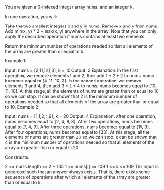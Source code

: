 You are given a 0-indexed integer array nums, and an integer k.

In one operation, you will:

Take the two smallest integers x and y in nums.
Remove x and y from nums.
Add min(x, y) * 2 + max(x, y) anywhere in the array.
Note that you can only apply the described operation if nums contains at least two elements.

Return the minimum number of operations needed so that all elements of the array are greater than or equal to k.

 

Example 1:

Input: nums = [2,11,10,1,3], k = 10
Output: 2
Explanation: In the first operation, we remove elements 1 and 2, then add 1 * 2 + 2 to nums. nums becomes equal to [4, 11, 10, 3].
In the second operation, we remove elements 3 and 4, then add 3 * 2 + 4 to nums. nums becomes equal to [10, 11, 10].
At this stage, all the elements of nums are greater than or equal to 10 so we can stop.
It can be shown that 2 is the minimum number of operations needed so that all elements of the array are greater than or equal to 10.
Example 2:

Input: nums = [1,1,2,4,9], k = 20
Output: 4
Explanation: After one operation, nums becomes equal to [2, 4, 9, 3].
After two operations, nums becomes equal to [7, 4, 9].
After three operations, nums becomes equal to [15, 9].
After four operations, nums becomes equal to [33].
At this stage, all the elements of nums are greater than 20 so we can stop.
It can be shown that 4 is the minimum number of operations needed so that all elements of the array are greater than or equal to 20.
 

Constraints:

2 <= nums.length <= 2 * 105
1 <= nums[i] <= 109
1 <= k <= 109
The input is generated such that an answer always exists. That is, there exists some sequence of operations after which all elements of the array are greater than or equal to k.